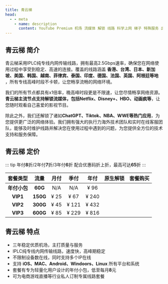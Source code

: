 ```yaml
---
title: 青云梯
head:
  - - meta
    - name: description
      content: YouTube Premium 机场 流媒体 解锁 线路 科学上网 梯子 特殊服务 出国服务 奈飞 Netflix 迪士尼 YouTube 油管 hulu FlyingBird 青云梯 HBO Max Spotify 奈飞小铺 银河录像局 飞兔云 青云梯
---
```


<!-- :::tip 青云梯上连广宇，特惠中秋寄好礼。

- 月付/季度/半年付享受85折优惠：**`qyt85`**

- 年付以及以上享受8折优惠：**`qyt80`**

- **青云梯年付小包不支持**。结账时输入优惠码，配合站内折扣最大 **`65`** 折

**活动时间：即日起至2024年10月7号晚上23点59分**

:::
<Links :items="[
{ name: '青云梯 注册链接', icon:'https://www.qingyunti.cc/images/qytlogo-144-49.png', link: 'https://ivt01.qytaff.cc/register?aff=jjgD79Jd' },
]" /> -->

## 青云梯 简介

青云梯采用IPLC纯专线内网传输线路，拥有最高2.5Gbps速率，确保您在网络使用过程中享受到稳定、高速的连接。覆盖的线路涵盖 **香港、台湾、日本、新加坡、美国、韩国、越南、菲律宾、泰国、印度、德国、法国、英国、阿根廷等地** ，所有专线高峰时段不卡顿，让您畅享流畅的网络环境。

我们的所有节点都具有x1倍率，晚高峰时段更是不限速，让您尽情畅享网络资源。**青云梯主流节点支持解锁流媒体，包括Netflix、Disney+、HBO、动画疯等**，让您随时观看自己喜爱的影视节目。

除此之外，我们还解锁了诸如**ChatGPT、Tiktok、NBA、WWE等热门应用**，为您提供更广泛的网络体验。我们拥有强大的执行力海外技术团队和实时在线客服团队，能够及时维护线路并解决您在使用过程中遇到的问题，为您提供全方位的技术支持和服务保障。

## 青云梯 定价

::: tip
年付**8**折/2年付**7**折/3年付**6**折 配合优惠码折上折，最高可达**65**折
:::

|   套餐类型   |   流量   | 月付 | 季付  | 年付  |                                  原生解锁                                   |                                                     套餐购买                                                     |
| :----------: | :------: | :--: | :---: | :---: | :-------------------------------------------------------------------------: | :--------------------------------------------------------------------------------------------------------------: |
| **年付小包** | **60G**  | N/A  |  N/A  | ¥ 96  | <i class="fa-solid fa-square-check" style="color: var(--vp-c-green-1)"></i> | <a href="https://ivt01.qytaff.cc/register?aff=jjgD79Jd" target="_blank"><Badge type="tip" text="立即购买" /></a> |
|   **VIP1**   | **150G** | ¥ 25 | ¥ 67  | ¥ 240 | <i class="fa-solid fa-square-check" style="color: var(--vp-c-green-1)"></i> | <a href="https://ivt01.qytaff.cc/register?aff=jjgD79Jd" target="_blank"><Badge type="tip" text="立即购买" /></a> |
|   **VIP2**   | **300G** | ¥ 45 | ¥ 121 | ¥ 432 | <i class="fa-solid fa-square-check" style="color: var(--vp-c-green-1)"></i> | <a href="https://ivt01.qytaff.cc/register?aff=jjgD79Jd" target="_blank"><Badge type="tip" text="立即购买" /></a> |
|   **VIP3**   | **600G** | ¥ 85 | ¥ 229 | ¥ 816 | <i class="fa-solid fa-square-check" style="color: var(--vp-c-green-1)"></i> | <a href="https://ivt01.qytaff.cc/register?aff=jjgD79Jd" target="_blank"><Badge type="tip" text="立即购买" /></a> |

## 青云梯 特点

- 三年稳定优质机场，主打质量与服务
- IPLC纯专线内网传输线路，速度快，高峰期稳定
- 不限制设备数在线，同时支持多个IP在线
- 支持 **iOS、MAC、Android、Windoors、Linux** 所有平台和系统
- 套餐有专为轻量化用户设计的年付小包，低至每月**8**元
- 可为电商游戏直播等行业私人订制专属线路套餐
